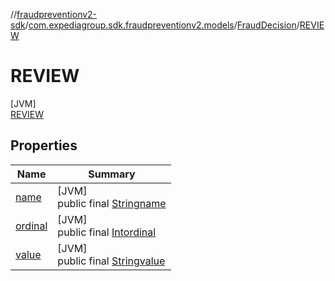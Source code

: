 //[fraudpreventionv2-sdk](../../../../index.md)/[com.expediagroup.sdk.fraudpreventionv2.models](../../index.md)/[FraudDecision](../index.md)/[REVIEW](index.md)

# REVIEW

[JVM]\
[REVIEW](index.md)

## Properties

| Name | Summary |
|---|---|
| [name](../../-verification-type/_3_-d-s/index.md#-372974862%2FProperties%2F-173342751) | [JVM]<br>public final [String](https://kotlinlang.org/api/latest/jvm/stdlib/kotlin/-string/index.html)[name](../../-verification-type/_3_-d-s/index.md#-372974862%2FProperties%2F-173342751) |
| [ordinal](../../-verification-type/_3_-d-s/index.md#-739389684%2FProperties%2F-173342751) | [JVM]<br>public final [Int](https://kotlinlang.org/api/latest/jvm/stdlib/kotlin/-int/index.html)[ordinal](../../-verification-type/_3_-d-s/index.md#-739389684%2FProperties%2F-173342751) |
| [value](../-r-e-j-e-c-t/index.md#-1429017768%2FProperties%2F-173342751) | [JVM]<br>public final [String](https://kotlinlang.org/api/latest/jvm/stdlib/kotlin/-string/index.html)[value](../-r-e-j-e-c-t/index.md#-1429017768%2FProperties%2F-173342751) |
